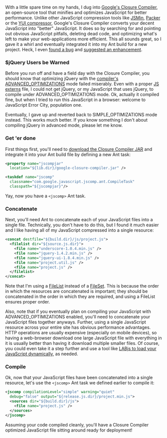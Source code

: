 With a little spare time on my hands, I dug into [Google's Closure Compiler](http://code.google.com/closure/compiler/), an open-source tool that minifies and optimizes JavaScript for better performance.  Unlike other JavaScript compression tools like [JSMin](http://www.crockford.com/javascript/jsmin.html), [Packer](http://dean.edwards.name/packer/) or the [YUI compressor](http://developer.yahoo.com/yui/compressor/), Google's Closure Compiler converts your decent JavaScript into "better" JavaScript.  It does so by searching for and pointing out obvious JavaScript pitfalls, deleting dead code, and optimizing what's left to make your web-applications more efficient.  This all sounds great, so I gave it a whirl and eventually integrated it into my Ant build for a new project.  Heck, I even [found a bug](http://code.google.com/p/closure-compiler/issues/detail?id=221) and [suggested an enhancement](http://code.google.com/p/closure-compiler/issues/detail?id=220).

### $jQuery Users be Warned

Before you run off and have a field day with the Closure Compiler, you should know that optimizing jQuery with the [compiler's ADVANCED_OPTIMIZATIONS](http://code.google.com/closure/compiler/docs/api-tutorial3.html) mode failed miserably.  Even with a proper [JS externs](http://code.google.com/closure/compiler/docs/api-tutorial3.html#externs) file, I could not get jQuery, or my JavaScript that uses jQuery, to compile under ADVANCED_OPTIMIZATIONS mode.  Ok, actually it compiled fine, but when I tried to run this JavaScript in a browser: welcome to JavaScript Error City, population one.

Eventually, I gave up and reverted back to SIMPLE_OPTIMIZATIONS mode instead.  This works much better.  If you know something I don't about compiling jQuery in advanced mode, please let me know.

### Get 'er done

First things first, you'll need to [download the Closure Compiler JAR](http://code.google.com/p/closure-compiler/downloads/list) and integrate it into your Ant build file by defining a new Ant task:

```xml
<property name="jscompjar"
  location="${lib.dir}/google-closure-compiler.jar" />

<taskdef name="jscomp"
  classname="com.google.javascript.jscomp.ant.CompileTask"
  classpath="${jscompjar}"/>
```

Yay, now you have a `<jscomp>` Ant task.

### Concatenate

Next, you'll need Ant to concatenate each of your JavaScript files into a single file.  Technically, you don't have to do this, but I found it much easier and I like having all of my JavaScript compressed into a single resource:

```xml
<concat destfile="${build.dir}/js/project.js">
  <filelist dir="${source.js.dir}">
    <file name="underscore-1.0.4.min.js" />
    <file name="jquery-1.4.2.min.js" />
    <file name="jquery-ui-1.8.4.min.js" />
    <file name="project.util.js" />
    <file name="project.js" />
  </filelist>
</concat>
```

Note that I'm using a [FileList](http://ant.apache.org/manual/Types/filelist.html) instead of a [FileSet](http://ant.apache.org/manual/Types/fileset.html).  This is because the order in which the resources are concatenated is important; they should be concatenated in the order in which they are required, and using a FileList ensures proper order.

Also, note that if you eventually plan on compiling your JavaScript with ADVANCED_OPTIMIZATIONS enabled, you'll need to concatenate your JavaScript files together anyways.  Further, using a single JavaScript resource across your entire site has obvious performance advantages.  HTTP operations are usually expensive (especially on mobile devices), so having a web-browser download one large JavaScript file with everything in it is usually better than having it download multiple smaller files.  Of course, you could even take it a step further and use a tool like [LABjs to load your JavaScript dynamically](http://blog.getify.com/labjs-why-not-just-concat), as needed.

### Compile

Ok, now that your JavaScript files have been concatenated into a single resource, let's use the `<jscomp>` Ant task we defined earlier to compile it:

```xml
<jscomp compilationLevel="simple" warning="quiet"
  debug="false" output="${release.js.dir}/project.min.js">
  <sources dir="${build.dir}/js">
    <file name="project.js" />
  </sources>
</jscomp>
```

Assuming your code compiled cleanly, you'll have a Closure Compiler optimized JavaScript file sitting around ready for deployment!